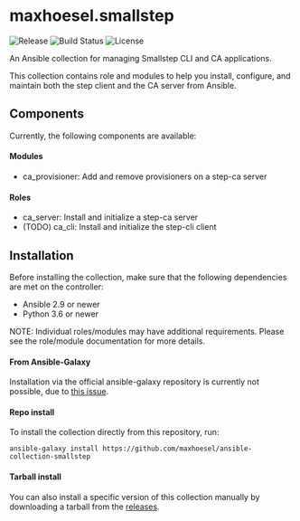 # maxhoesel.smallstep

![Release](https://img.shields.io/github/v/release/maxhoesel/ansible-collection-smallstep)
![Build Status](https://img.shields.io/github/workflow/status/maxhoesel/ansible-collection-smallstep/CI/devel)
![License](https://img.shields.io/github/license/maxhoesel/ansible-collection-smallstep)

An Ansible collection for managing Smallstep CLI and CA applications.

This collection contains role and modules to help you install, configure, and maintain both the step client and the CA server from Ansible.

## Components

Currently, the following components are available:

#### Modules

- ca_provisioner: Add and remove provisioners on a step-ca server

#### Roles

- ca_server: Install and initialize a step-ca server
- (TODO) ca_cli: Install and initialize the step-cli client

## Installation

Before installing the collection, make sure that the following dependencies are met on the controller:

- Ansible 2.9 or newer
- Python 3.6 or newer

NOTE: Individual roles/modules may have additional requirements. Please see the role/module documentation for more details.

#### From Ansible-Galaxy

Installation via the official ansible-galaxy repository is currently not possible, due to [this issue](https://github.com/ansible/galaxy/issues/2519).

#### Repo install

To install the collection directly from this repository, run:

```ansible-galaxy install https://github.com/maxhoesel/ansible-collection-smallstep```

#### Tarball install

You can also install a specific version of this collection manually by downloading a tarball from the [releases](https://github.com/maxhoesel/ansible-collection-smallstep/releases).
